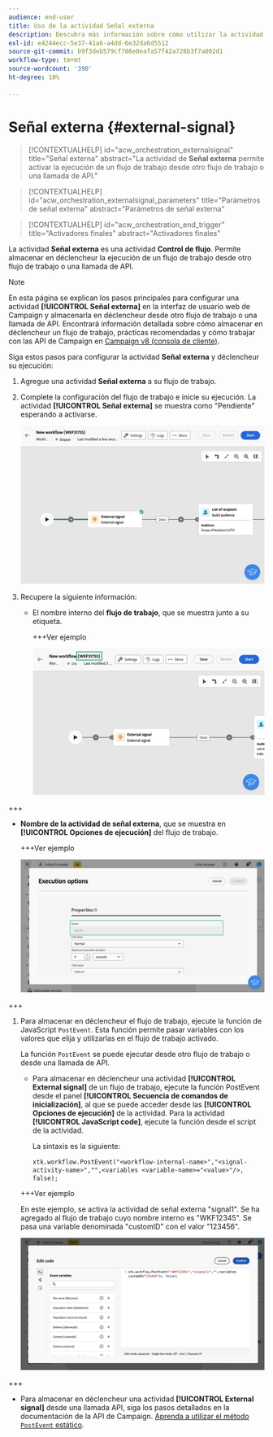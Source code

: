 ```yaml
---
audience: end-user
title: Uso de la actividad Señal externa
description: Descubra más información sobre cómo utilizar la actividad del flujo de trabajo Señal externa
exl-id: e4244ecc-5e37-41a6-a4dd-6e32da6d5512
source-git-commit: b9f3deb579cf786e0eafa57f42a728b3f7a002d1
workflow-type: tm+mt
source-wordcount: '390'
ht-degree: 10%

---
```


# Señal externa {#external-signal}

<!--External Signal End-->

>[!CONTEXTUALHELP]
>id="acw_orchestration_externalsignal"
>title="Señal externa"
>abstract="La actividad de **Señal externa** permite activar la ejecución de un flujo de trabajo desde otro flujo de trabajo o una llamada de API."

>[!CONTEXTUALHELP]
>id="acw_orchestration_externalsignal_parameters"
>title="Parámetros de señal externa"
>abstract="Parámetros de señal externa"

>[!CONTEXTUALHELP]
>id="acw_orchestration_end_trigger"
>title="Activadores finales"
>abstract="Activadores finales"

La actividad **Señal externa** es una actividad **Control de flujo**. Permite almacenar en déclencheur la ejecución de un flujo de trabajo desde otro flujo de trabajo o una llamada de API.

>[!NOTE]
>
>En esta página se explican los pasos principales para configurar una actividad **[!UICONTROL Señal externa]** en la interfaz de usuario web de Campaign y almacenarla en déclencheur desde otro flujo de trabajo o una llamada de API. Encontrará información detallada sobre cómo almacenar en déclencheur un flujo de trabajo, prácticas recomendadas y cómo trabajar con las API de Campaign en [Campaign v8 (consola de cliente)](https://experienceleague.adobe.com/en/docs/campaign/automation/workflows/advanced-management/javascript-in-workflows#trigger-example).

Siga estos pasos para configurar la actividad **Señal externa** y déclencheur su ejecución:

1. Agregue una actividad **Señal externa** a su flujo de trabajo.

1. Complete la configuración del flujo de trabajo e inicie su ejecución. La actividad **[!UICONTROL Señal externa]** se muestra como &quot;Pendiente&quot; esperando a activarse.

   ![La captura de pantalla muestra la actividad Señal externa en un estado pendiente.](../assets/external-signal-pending.png)

1. Recupere la siguiente información:

   * El nombre interno del **flujo de trabajo**, que se muestra junto a su etiqueta.

     +++Ver ejemplo

     ![La captura de pantalla muestra el nombre interno del flujo de trabajo junto a su etiqueta.](../assets/external-signal-workflow-name.png)

+++

   * **Nombre de la actividad de señal externa**, que se muestra en **[!UICONTROL Opciones de ejecución]** del flujo de trabajo.

     +++Ver ejemplo

     ![La captura de pantalla muestra el nombre de la actividad Señal externa en las Opciones de ejecución.](../assets/external-signal-name.png)

+++

1. Para almacenar en déclencheur el flujo de trabajo, ejecute la función de JavaScript `PostEvent`. Esta función permite pasar variables con los valores que elija y utilizarlas en el flujo de trabajo activado.

   La función `PostEvent` se puede ejecutar desde otro flujo de trabajo o desde una llamada de API.

   * Para almacenar en déclencheur una actividad **[!UICONTROL External signal]** de un flujo de trabajo, ejecute la función PostEvent desde el panel **[!UICONTROL Secuencia de comandos de inicialización]**, al que se puede acceder desde las **[!UICONTROL Opciones de ejecución]** de la actividad. Para la actividad **[!UICONTROL JavaScript code]**, ejecute la función desde el script de la actividad.

     La sintaxis es la siguiente:

     ```
     xtk.workflow.PostEvent("<workflow-internal-name>","<signal-activity-name>","",<variables <variable-name>="<value>"/>, false);
     ```

   +++Ver ejemplo

   En este ejemplo, se activa la actividad de señal externa &quot;signal1&quot;. Se ha agregado al flujo de trabajo cuyo nombre interno es &quot;WKF12345&quot;. Se pasa una variable denominada &quot;customID&quot; con el valor &quot;123456&quot;.

   ![La captura de pantalla muestra un ejemplo de activación de la actividad Señal externa mediante la función PostEvent.](../assets/external-signal-sample.png)

+++

   * Para almacenar en déclencheur una actividad **[!UICONTROL External signal]** desde una llamada API, siga los pasos detallados en la documentación de la API de Campaign. [Aprenda a utilizar el método `PostEvent` estático](https://experienceleague.adobe.com/developer/campaign-api/api/sm-workflow-PostEvent.html?lang=es).